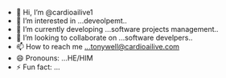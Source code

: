 - 👋 Hi, I’m @cardioailive1
- 👀 I’m interested in ...deveolpemt..
- 🌱 I’m currently developing ...software projects management..
- 💞️ I’m looking to collaborate on ...software develpers..
- 📫 How to reach me ...tonywell@cardioailive.com
- 😄 Pronouns: ...HE/HIM
- ⚡ Fun fact: ...

<!---
cardioailive1/cardioailive1 is a ✨ special ✨ repository because its `README.md` (this file) appears on your GitHub profile.
You can click the Preview link to take a look at your changes.
--->

